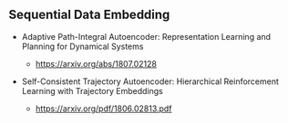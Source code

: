 ## Sequential Data Embedding

* Adaptive Path-Integral Autoencoder: Representation Learning and Planning for Dynamical Systems
  * https://arxiv.org/abs/1807.02128

* Self-Consistent Trajectory Autoencoder: Hierarchical Reinforcement Learning
with Trajectory Embeddings
  * https://arxiv.org/pdf/1806.02813.pdf
